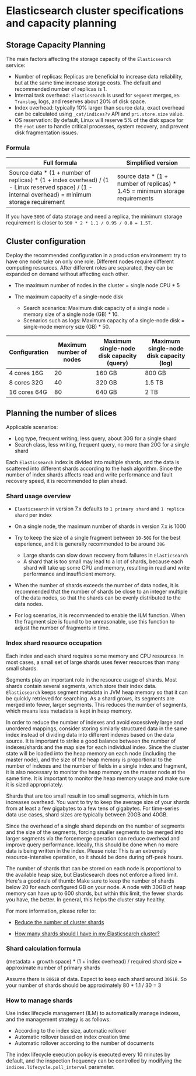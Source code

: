 # Elasticsearch cluster specifications and capacity planning

## Storage Capacity Planning

The main factors affecting the storage capacity of the `Elasticsearch` service:

- Number of replicas: Replicas are beneficial to increase data reliability, but at the same time increase storage costs. The default and recommended number of replicas is 1.
- Internal task overhead: `Elasticsearch` is used for `segment` merges, `ES Translog`, logs, and reserves about 20% of disk space.
- Index overhead: typically 10% larger than source data, exact overhead can be calculated using `_cat/indices?v` API and `pri.store.size` value.
- OS reservation: By default, Linux will reserve 5% of the disk space for the `root` user to handle critical processes, system recovery, and prevent disk fragmentation issues.

### Formula

Full formula | Simplified version
---|---
Source data * (1 + number of replicas) * (1 + index overhead) / (1 - Linux reserved space) / (1 - internal overhead) = minimum storage requirement | source data * (1 + number of replicas) * 1.45 = minimum storage requirements

If you have `500G` of data storage and need a replica, the minimum storage requirement is closer to `500 * 2 * 1.1 / 0.95 / 0.8 = 1.5T`.

## Cluster configuration

Deploy the recommended configuration in a production environment: try to have one node take on only one role. Different nodes require different computing resources. After different roles are separated, they can be expanded on demand without affecting each other.

- The maximum number of nodes in the cluster = single node CPU * 5
- The maximum capacity of a single-node disk

     - Search scenarios: Maximum disk capacity of a single node = memory size of a single node (GB) * 10.
     - Scenarios such as logs: Maximum capacity of a single-node disk = single-node memory size (GB) * 50.

Configuration | Maximum number of nodes | Maximum single-node disk capacity (query) | Maximum single-node disk capacity (log)
---|---|--|--
4 cores 16G | 20 | 160 GB | 800 GB
8 cores 32G | 40 | 320 GB | 1.5 TB
16 cores 64G | 80 | 640 GB | 2 TB

## Planning the number of slices

Applicable scenarios:

- Log type, frequent writing, less query, about 30G for a single shard
- Search class, less writing, frequent query, no more than 20G for a single shard

Each `Elasticsearch` index is divided into multiple shards, and the data is scattered into different shards according to the hash algorithm. Since the number of index shards affects read and write performance and fault recovery speed, it is recommended to plan ahead.

### Shard usage overview

- `Elasticsearch` in version 7.x defaults to `1 primary shard` and `1 replica shard` per index
- On a single node, the maximum number of shards in version 7.x is 1000
- Try to keep the size of a single fragment between `10-50G` for the best experience, and it is generally recommended to be around `30G`

     - Large shards can slow down recovery from failures in `Elasticsearch`
     - A shard that is too small may lead to a lot of shards, because each shard will take up some CPU and memory, resulting in read and write performance and insufficient memory.
  
- When the number of shards exceeds the number of data nodes, it is recommended that the number of shards be close to an integer multiple of the data nodes, so that the shards can be evenly distributed to the data nodes.
- For log scenarios, it is recommended to enable the ILM function. When the fragment size is found to be unreasonable, use this function to adjust the number of fragments in time.

### Index shard resource occupation

Each index and each shard requires some memory and CPU resources. In most cases, a small set of large shards uses fewer resources than many small shards.

Segments play an important role in the resource usage of shards. Most shards contain several segments, which store their index data.
`Elasticsearch` keeps segment metadata in JVM heap memory so that it can be quickly retrieved for searching.
As a shard grows, its segments are merged into fewer, larger segments. This reduces the number of segments, which means less metadata is kept in heap memory.

In order to reduce the number of indexes and avoid excessively large and unordered mappings, consider storing similarly structured data in the same index instead of dividing data into different indexes based on the data source.
It is important to strike a good balance between the number of indexes/shards and the map size for each individual index.
Since the cluster state will be loaded into the heap memory on each node (including the master node), and the size of the heap memory is proportional to the number of indexes and the number of fields in a single index and fragment, it is also necessary to monitor the heap memory on the master node at the same time. It is important to monitor the heap memory usage and make sure it is sized appropriately.

Shards that are too small result in too small segments, which in turn increases overhead. You want to try to keep the average size of your shards from at least a few gigabytes to a few tens of gigabytes.
For time-series data use cases, shard sizes are typically between 20GB and 40GB.

Since the overhead of a single shard depends on the number of segments and the size of the segments, forcing smaller segments to be merged into larger segments via the forcemerge operation can reduce overhead and improve query performance.
Ideally, this should be done when no more data is being written in the index. Please note: This is an extremely resource-intensive operation, so it should be done during off-peak hours.

The number of shards that can be stored on each node is proportional to the available heap size, but Elasticsearch does not enforce a fixed limit.
Here's a good rule of thumb: Make sure to keep the number of shards below 20 for each configured GB on your node.
A node with 30GB of heap memory can have up to 600 shards, but within this limit, the fewer shards you have, the better.
In general, this helps the cluster stay healthy.

For more information, please refer to:

- [Reduce the number of cluster shards](https://www.elastic.co/guide/en/elasticsearch/reference/7.17/size-your-shards.html#reduce-cluster-shard-count)

- [How many shards should I have in my Elasticsearch cluster? ](https://www.elastic.co/cn/blog/how-many-shards-should-i-have-in-my-elasticsearch-cluster)

### Shard calculation formula

(metadata + growth space) * (1 + index overhead) / required shard size = approximate number of primary shards

Assume there is `80GiB` of data. Expect to keep each shard around `30GiB`. So your number of shards should be approximately 80 * 1.1 / 30 = 3

### How to manage shards

Use index lifecycle management (ILM) to automatically manage indexes, and the management strategy is as follows:

- According to the index size, automatic rollover
- Automatic rollover based on index creation time
- Automatic rollover according to the number of documents

The index lifecycle execution policy is executed every 10 minutes by default, and the inspection frequency can be controlled by modifying the `indices.lifecycle.poll_interval` parameter.
